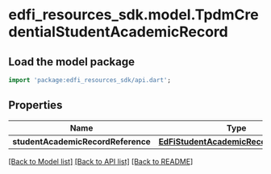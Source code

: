 # edfi_resources_sdk.model.TpdmCredentialStudentAcademicRecord

## Load the model package
```dart
import 'package:edfi_resources_sdk/api.dart';
```

## Properties
Name | Type | Description | Notes
------------ | ------------- | ------------- | -------------
**studentAcademicRecordReference** | [**EdFiStudentAcademicRecordReference**](EdFiStudentAcademicRecordReference.md) |  | 

[[Back to Model list]](../README.md#documentation-for-models) [[Back to API list]](../README.md#documentation-for-api-endpoints) [[Back to README]](../README.md)


